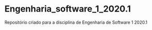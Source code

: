 # Engenharia_software_1_2020.1
Repositório criado para a disciplina de Engenharia de Software 1 2020.1
